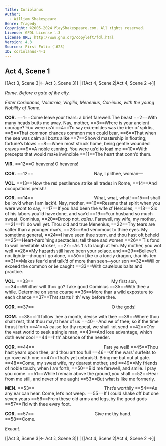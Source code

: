 ```yaml
---
Title: Coriolanus
Author: 
  - William Shakespeare
Genre: Tragedy
Copyright: ©2005-2024 PlayShakespeare.com. All rights reserved.
License: GFDL License 1.3
License URL: http://www.gnu.org/copyleft/fdl.html
Version: 4.3
Sources: First Folio (1623)
ID: coriolanus-4-1
---
```


## Act 4, Scene 1
[[Act 3, Scene 3|← Act 3, Scene 3]] | [[Act 4, Scene 2|Act 4, Scene 2 →]]

*Rome. Before a gate of the city.*

*Enter Coriolanus, Volumnia, Virgilia, Menenius, Cominius, with the young Nobility of Rome.*

**COR.**
==1==Come leave your tears: a brief farewell. The beast
==2==With many heads butts me away. Nay, mother,
==3==Where is your ancient courage? You were us’d
==4==To say extremities was the trier of spirits,
==5==That common chances common men could bear,
==6==That when the sea was calm all boats alike
==7==Show’d mastership in floating; fortune’s blows
==8==When most struck home, being gentle wounded craves
==9==A noble cunning. You were us’d to load me
==10==With precepts that would make invincible
==11==The heart that conn’d them.

**VIR.**
==12==O heavens! O heavens!

**COR.**
==12==              Nay, I prithee, woman⁠—

**VOL.**
==13==Now the red pestilence strike all trades in Rome,
==14==And occupations perish!

**COR.**
==14==              What, what, what!
==15==I shall be lov’d when I am lack’d. Nay, mother,
==16==Resume that spirit when you were wont to say,
==17==If you had been the wife of Hercules,
==18==Six of his labors you’ld have done, and sav’d
==19==Your husband so much sweat. Cominius,
==20==Droop not, *adieu*. Farewell, my wife, my mother,
==21==I’ll do well yet. Thou old and true Menenius,
==22==Thy tears are salter than a younger man’s,
==23==And venomous to thine eyes. My sometime general,
==24==I have seen thee stern, and thou hast oft beheld
==25==Heart-hard’ning spectacles; tell these sad women
==26==’Tis fond to wail inevitable strokes,
==27==As ’tis to laugh at ’em. My mother, you wot well
==28==My hazards still have been your solace, and
==29==Believe’t not lightly—though I go alone,
==30==Like to a lonely dragon, that his fen
==31==Makes fear’d and talk’d of more than seen—your son
==32==Will or exceed the common or be caught
==33==With cautelous baits and practice.

**VOL.**
==33==                  My first son,
==34==Whither wilt thou go? Take good Cominius
==35==With thee a while. Determine on some course
==36==More than a wild exposture to each chance
==37==That starts i’ th’ way before thee.

**COR.**
==37==                  O the gods!

**COM.**
==38==I’ll follow thee a month, devise with thee
==39==Where thou shalt rest, that thou mayst hear of us
==40==And we of thee; so if the time thrust forth
==41==A cause for thy repeal, we shall not send
==42==O’er the vast world to seek a single man,
==43==And lose advantage, which doth ever cool
==44==I’ th’ absence of the needer.

**COR.**
==44==                Fare ye well!
==45==Thou hast years upon thee, and thou art too full
==46==Of the wars’ surfeits to go rove with one
==47==That’s yet unbruis’d. Bring me but out at gate.
==48==Come, my sweet wife, my dearest mother, and
==49==My friends of noble touch; when I am forth,
==50==Bid me farewell, and smile. I pray you come.
==51==While I remain above the ground, you shall
==52==Hear from me still, and never of me aught
==53==But what is like me formerly.

**MEN.**
==53==                That’s worthily
==54==As any ear can hear. Come, let’s not weep.
==55==If I could shake off but one seven years
==56==From these old arms and legs, by the good gods
==57==I’ld with thee every foot.

**COR.**
==57==              Give me thy hand.
==58==Come.

*Exeunt.*

[[Act 3, Scene 3|← Act 3, Scene 3]] | [[Act 4, Scene 2|Act 4, Scene 2 →]]
